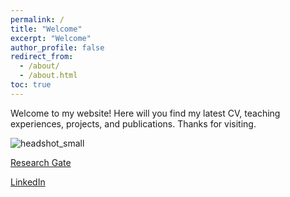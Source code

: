 ```yaml
---
permalink: /
title: "Welcome"
excerpt: "Welcome"
author_profile: false
redirect_from: 
  - /about/
  - /about.html
toc: true
---
```


Welcome to my website! Here will you find my latest CV, teaching experiences, projects, and publications. Thanks for visiting. 

![headshot_small](https://user-images.githubusercontent.com/120326574/207196733-afee8fc0-a2c5-43e2-9a5d-56377d6373f7.jpg)

[Research Gate](https://www.researchgate.net/profile/Caroline-Amodeo-Williams)

[LinkedIn](https://www.linkedin.com/in/carolineamodeo/)
